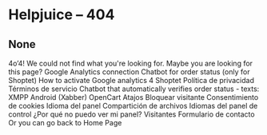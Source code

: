 # Helpjuice – 404
## None
4o’4!
We could not find what you're looking for. 
Maybe you are looking for this page?
Google Analytics connection
Chatbot for order status (only for Shoptet)
How to activate Google analytics 4
Shoptet
Política de privacidad
Términos de servicio
Chatbot that automatically verifies order status - texts:
XMPP
Android (Xabber)
OpenCart
Atajos
Bloquear visitante
Consentimiento de cookies
Idioma del panel
Compartición de archivos
Idiomas del panel de control
¿Por qué no puedo ver mi panel?
Visitantes
Formulario de contacto
Or you can go back to Home Page

